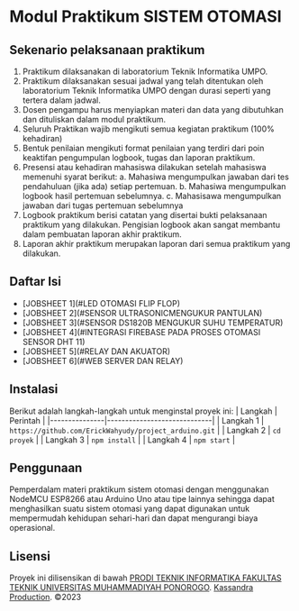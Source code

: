 
# Modul Praktikum SISTEM OTOMASI


## Sekenario pelaksanaan praktikum
1. Praktikum dilaksanakan di laboratorium Teknik Informatika UMPO.
2. Praktikum dilaksanakan sesuai jadwal yang telah ditentukan oleh laboratorium
Teknik Informatika UMPO dengan durasi seperti yang tertera dalam jadwal.
3. Dosen pengampu harus menyiapkan materi dan data yang dibutuhkan dan dituliskan
dalam modul praktikum.
4. Seluruh Praktikan wajib mengikuti semua kegiatan praktikum (100% kehadiran)
5. Bentuk penilaian mengikuti format penilaian yang terdiri dari poin keaktifan
pengumpulan logbook, tugas dan laporan praktikum.
6. Presensi atau kehadiran mahasiswa dilakukan setelah mahasiswa memenuhi syarat
berikut:
a. Mahasiwa mengumpulkan jawaban dari tes pendahuluan (jika ada) setiap
pertemuan.
b. Mahasiwa mengumpulkan logbook hasil pertemuan sebelumnya.
c. Mahasisawa mengumpulkan jawaban dari tugas pertemuan sebelumnya
7. Logbook praktikum berisi catatan yang disertai bukti pelaksanaan praktikum yang
dilakukan. Pengisian logbook akan sangat membantu dalam pembuatan laporan akhir
praktikum.
8. Laporan akhir praktikum merupakan laporan dari semua praktikum yang dilakukan.


## Daftar Isi
- [JOBSHEET 1](#LED OTOMASI FLIP FLOP)
- [JOBSHEET 2](#SENSOR ULTRASONICMENGUKUR PANTULAN)
- [JOBSHEET 3](#SENSOR DS1820B MENGUKUR SUHU TEMPERATUR)
- [JOBSHEET 4](#INTEGRASI FIREBASE PADA PROSES OTOMASI SENSOR DHT 11)
- [JOBSHEET 5](#RELAY DAN AKUATOR)
- [JOBSHEET 6](#WEB SERVER DAN RELAY)

## Instalasi
Berikut adalah langkah-langkah untuk menginstal proyek ini:
| Langkah       | Perintah                    |
|---------------|-----------------------------|
| Langkah 1     | `https://github.com/ErickWahyudy/project_arduino.git` |
| Langkah 2     | `cd proyek`                 |
| Langkah 3     | `npm install`               |
| Langkah 4     | `npm start`                 |


## Penggunaan
Pemperdalam materi praktikum sistem otomasi dengan menggunakan NodeMCU ESP8266 atau Arduino Uno atau tipe lainnya sehingga dapat menghasilkan suatu sistem otomasi yang dapat digunakan untuk mempermudah kehidupan sehari-hari dan dapat mengurangi biaya operasional.


## Lisensi
Proyek ini dilisensikan di bawah [PRODI TEKNIK INFORMATIKA FAKULTAS TEKNIK UNIVERSITAS MUHAMMADIYAH PONOROGO](www.umpo.ac.id).
[Kassandra Production](kassandra.my.id).
©2023
